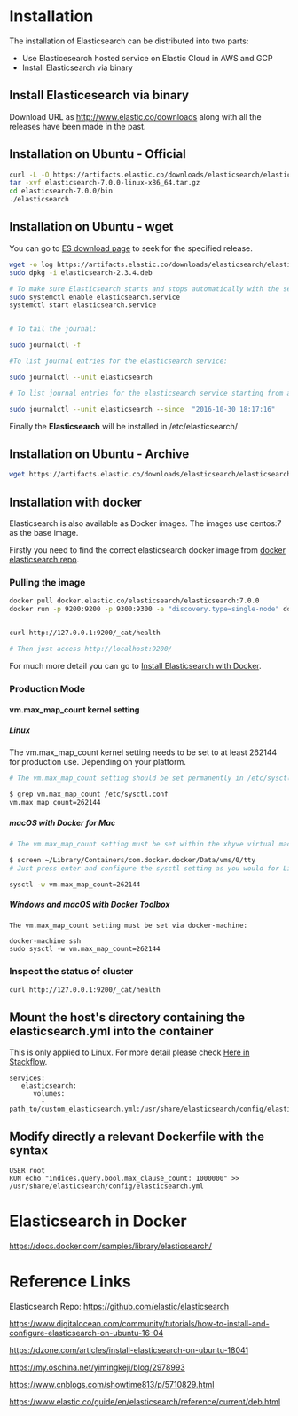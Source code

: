 # Installation
The installation of Elasticsearch can be distributed into two parts:
* Use Elasticesearch hosted service on Elastic Cloud in AWS and GCP
* Install Elasticsearch via binary

## Install Elasticesearch via binary
Download URL as http://www.elastic.co/downloads along with all the releases have been made in the past.

## Installation on Ubuntu - Official
```sh
curl -L -O https://artifacts.elastic.co/downloads/elasticsearch/elasticsearch-7.0.0-linux-x86_64.tar.gz
tar -xvf elasticsearch-7.0.0-linux-x86_64.tar.gz
cd elasticsearch-7.0.0/bin
./elasticsearch

```

## Installation on Ubuntu - wget
You can go to [ES download page](https://www.elastic.co/downloads/past-releases) to seek for the specified release.
```sh
wget -o log https://artifacts.elastic.co/downloads/elasticsearch/elasticsearch-7.0.0-amd64.deb  
sudo dpkg -i elasticsearch-2.3.4.deb

# To make sure Elasticsearch starts and stops automatically with the server, add its init script to the default runlevels.
sudo systemctl enable elasticsearch.service
systemctl start elasticsearch.service


# To tail the journal:

sudo journalctl -f

#To list journal entries for the elasticsearch service:

sudo journalctl --unit elasticsearch

# To list journal entries for the elasticsearch service starting from a given time:

sudo journalctl --unit elasticsearch --since  "2016-10-30 18:17:16"

```
Finally the **Elasticsearch** will be installed in /etc/elasticsearch/


## Installation on Ubuntu - Archive
```sh
wget https://artifacts.elastic.co/downloads/elasticsearch/elasticsearch-7.0.0-linux-x86_64.tar.gz

```

## Installation with docker
Elasticsearch is also available as Docker images. The images use centos:7 as the base image.

Firstly you need to find the correct elasticsearch docker image from [docker elasticsearch repo](https://www.docker.elastic.co/#).

### Pulling the image
```sh
docker pull docker.elastic.co/elasticsearch/elasticsearch:7.0.0
docker run -p 9200:9200 -p 9300:9300 -e "discovery.type=single-node" docker.elastic.co/elasticsearch/elasticsearch:7.0.0


curl http://127.0.0.1:9200/_cat/health

# Then just access http://localhost:9200/

```
For much more detail you can go to [Install Elasticsearch with Docker](https://www.elastic.co/guide/en/elasticsearch/reference/current/docker.html#docker).

### Production Mode

#### vm.max_map_count kernel setting

##### Linux
The vm.max_map_count kernel setting needs to be set to at least 262144 for production use. Depending on your platform.

```sh
# The vm.max_map_count setting should be set permanently in /etc/sysctl.conf:

$ grep vm.max_map_count /etc/sysctl.conf
vm.max_map_count=262144

```

##### macOS with Docker for Mac
```sh
# The vm.max_map_count setting must be set within the xhyve virtual machine:

$ screen ~/Library/Containers/com.docker.docker/Data/vms/0/tty
# Just press enter and configure the sysctl setting as you would for Linux:

sysctl -w vm.max_map_count=262144
```

##### Windows and macOS with Docker Toolbox
```
The vm.max_map_count setting must be set via docker-machine:

docker-machine ssh
sudo sysctl -w vm.max_map_count=262144
```


### Inspect the status of cluster
```sh
curl http://127.0.0.1:9200/_cat/health

```


## Mount the host's directory containing the elasticsearch.yml into the container
This is only applied to Linux. For more detail please check [Here in Stackflow](https://stackoverflow.com/questions/49751843/how-to-edit-elasticsearch-yml-in-a-docker-container).

```
services:
   elasticsearch:
      volumes:
        - path_to/custom_elasticsearch.yml:/usr/share/elasticsearch/config/elasticsearch.yml:ro
```

## Modify directly a relevant Dockerfile with the syntax
```
USER root
RUN echo "indices.query.bool.max_clause_count: 1000000" >> /usr/share/elasticsearch/config/elasticsearch.yml
```



# Elasticsearch in Docker
https://docs.docker.com/samples/library/elasticsearch/


# Reference Links
Elasticsearch Repo: https://github.com/elastic/elasticsearch
<br>

https://www.digitalocean.com/community/tutorials/how-to-install-and-configure-elasticsearch-on-ubuntu-16-04

https://dzone.com/articles/install-elasticsearch-on-ubuntu-18041

https://my.oschina.net/yimingkeji/blog/2978993

https://www.cnblogs.com/showtime813/p/5710829.html

https://www.elastic.co/guide/en/elasticsearch/reference/current/deb.html



